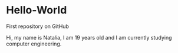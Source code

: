 # Hello-World
First repository on GitHub

Hi, my name is Natalia, I am 19 years old and I am currently studying computer engineering.
